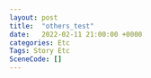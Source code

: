```yaml
---
layout: post
title:  "others_test"
date:   2022-02-11 21:00:00 +0000
categories: Etc
Tags: Story Etc
SceneCode: []
---
```

